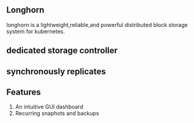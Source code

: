 ## Longhorn
longhorn is a lightweight,reliable,and powerful distributed block storage system for kubernetes.

## dedicated storage controller

## synchronously replicates

## Features
1. An intuitive GUI dashboard
2. Recurring snaphots and backups